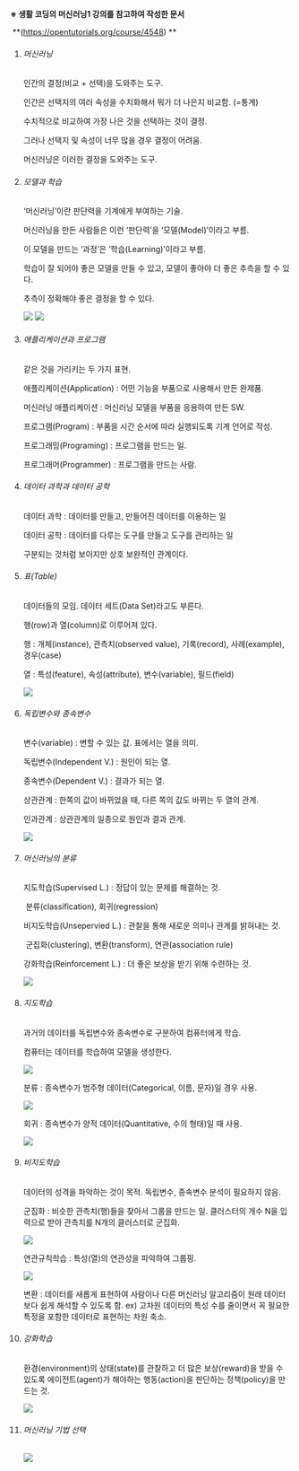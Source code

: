 **※ 생활 코딩의 머신러닝1 강의를 참고하여 작성한 문서**

​	**(https://opentutorials.org/course/4548) **



1. ###### 머신러닝

   인간의 결정(비교 + 선택)을 도와주는 도구.

   인간은 선택지의 여러 속성을 수치화해서 뭐가 더 나은지 비교함. (=통계)

   수치적으로 비교하여 가장 나은 것을 선택하는 것이 결정.

   그러나 선택지 및 속성이 너무 많을 경우 결정이 어려움.

   머신러닝은 이러한 결정을 도와주는 도구.



2. ###### 모델과 학습

   ‘머신러닝’이란 판단력을 기계에게 부여하는 기술.

   머신러닝을 만든 사람들은 이런 ‘판단력’을 ‘모델(Model)’이라고 부름.

   이 모델을 만드는 ‘과정’은 ‘학습(Learning)’이라고 부름.

   학습이 잘 되어야 좋은 모델을 만들 수 있고, 모델이 좋아야 더 좋은 추측을 할 수 있다.

   추측이 정확해야 좋은 결정을 할 수 있다.
   
   <img src="C:\Users\A\Documents\GitHub\Machine-Learning-Study\.img\001.jpeg" style="zoom:100%;" />
   
   <img src="C:\Users\A\Documents\GitHub\Machine-Learning-Study\.img\002.jpeg" style="zoom:100%;" />
   
   

3. ###### 애플리케이션과 프로그램

   같은 것을 가리키는 두 가지 표현.

   애플리케이션(Application) : 어떤 기능을 부품으로 사용해서 만든 완제품.

   머신러닝 애플리케이션 : 머신러닝 모델을 부품을 응용하여 만든 SW.

   프로그램(Program) : 부품을 시간 순서에 따라 실행되도록 기계 언어로 작성.

   프로그래밍(Programing) : 프로그램을 만드는 일.

   프로그래머(Programmer) : 프로그램을 만드는 사람.



4. ###### 데이터 과학과 데이터 공학

   데이터 과학 : 데이터를 만들고, 만들어진 데이터를 이용하는 일

   데이터 공학 : 데이터를 다루는 도구를 만들고 도구를 관리하는 일

   구분되는 것처럼 보이지만 상호 보완적인 관계이다.



5. ###### 표(Table)

   데이터들의 모임. 데이터 세트(Data Set)라고도 부른다.

   행(row)과 열(column)로 이루어져 있다.

   행 : 개체(instance), 관측치(observed value), 기록(record), 사례(example), 경우(case)

   열 : 특성(feature), 속성(attribute), 변수(variable), 필드(field)

   ![](C:\Users\A\Documents\GitHub\Machine-Learning-Study\.img\003.jpeg)



6. ###### 독립변수와 종속변수

   변수(variable) : 변할 수 있는 값. 표에서는 열을 의미.

   독립변수(Independent V.) : 원인이 되는 열.

   종속변수(Dependent V.) : 결과가 되는 열.

   상관관계 : 한쪽의 값이 바뀌었을 때, 다른 쪽의 값도 바뀌는 두 열의 관계.

   인과관계 : 상관관계의 일종으로 원인과 결과 관계.

   ![](C:\Users\A\Documents\GitHub\Machine-Learning-Study\.img\004.jpeg)



7. ###### 머신러닝의 분류

   지도학습(Supervised L.) : 정답이 있는 문제를 해결하는 것. 

   ​	분류(classification), 회귀(regression)

   비지도학습(Unsepervied L.) : 관찰을 통해 새로운 의미나 관계를 밝혀내는 것.

   ​	군집화(clustering), 변환(transform), 연관(association rule)

   강화학습(Reinforcement L.) : 더 좋은 보상을 받기 위해 수련하는 것.

   ![](C:\Users\A\Documents\GitHub\Machine-Learning-Study\.img\005.jpeg)



8. ###### 지도학습

   과거의 데이터를 독립변수와 종속변수로 구분하여 컴퓨터에게 학습.

   컴퓨터는 데이터를 학습하여 모델을 생성한다.

   ![](C:\Users\A\Documents\GitHub\Machine-Learning-Study\.img\006.jpeg)

   분류 : 종속변수가 범주형 데이터(Categorical, 이름, 문자)일 경우 사용.

   ![](C:\Users\A\Documents\GitHub\Machine-Learning-Study\.img\008.jpeg)

   회귀 : 종속변수가 양적 데이터(Quantitative, 수의 형태)일 때 사용.

   ![](C:\Users\A\Documents\GitHub\Machine-Learning-Study\.img\007.jpeg)



9. ###### 비지도학습

   데이터의 성격을 파악하는 것이 목적. 독립변수, 종속변수 분석이 필요하지 않음.

   군집화 : 비슷한 관측치(행)들을 찾아서 그룹을 만드는 일. 클러스터의 개수 N을 입력으로 받아 관측치를 N개의 클러스터로 군집화.

   ![](C:\Users\A\Documents\GitHub\Machine-Learning-Study\.img\009.jpeg)

   연관규칙학습 : 특성(열)의 연관성을 파악하여 그룹핑.

   ![](C:\Users\A\Documents\GitHub\Machine-Learning-Study\.img\010.jpeg)

   변환 : 데이터를 새롭게 표현하여 사람이나 다른 머신러닝 알고리즘이 원래 데이터보다 쉽게 해석할 수 있도록 함. ex) 고차원 데이터의 특성 수를 줄이면서 꼭 필요한 특정을 포함한 데이터로 표현하는 차원 축소.



10. ###### 강화학습

    환경(environment)의 상태(state)를 관찰하고 더 많은 보상(reward)을 받을 수 있도록 에이전트(agent)가 해야하는 행동(action)을 판단하는 정책(policy)을 만드는 것.

    ![](C:\Users\A\Documents\GitHub\Machine-Learning-Study\.img\011.jpeg)

    

11. ###### 머신러닝 기법 선택

    ![](C:\Users\A\Documents\GitHub\Machine-Learning-Study\.img\012.jpeg)